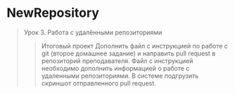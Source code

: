 # NewRepository

> Урок 3. Работа с удалёнными репозиториями
>> Итоговый проект
>> Дополнить файл с инструкцией по работе с git (второе домашнее задание) и направить pull request в репозиторий преподавателя.
>> Файл с инструкцией необходимо дополнить информацией о работе с удаленными репозиториями.
>> В системе подгрузить скриншот отправленного pull request.
